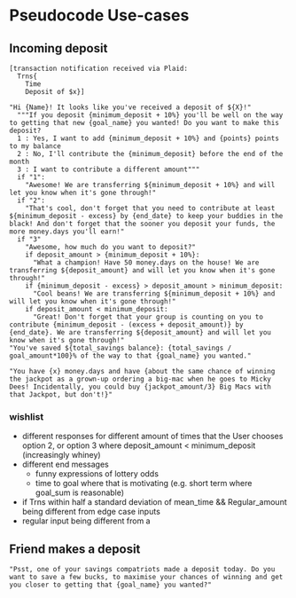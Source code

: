 # Pseudocode Use-cases

## Incoming deposit
```
[transaction notification received via Plaid:
  Trns{
    Time
    Deposit of $x}]

"Hi {Name}! It looks like you've received a deposit of ${X}!"
  """If you deposit {minimum_deposit + 10%} you'll be well on the way to getting that new {goal_name} you wanted! Do you want to make this deposit?
  1 : Yes, I want to add {minimum_deposit + 10%} and {points} points to my balance
  2 : No, I'll contribute the {minimum_deposit} before the end of the month
  3 : I want to contribute a different amount"""
  if "1":
    "Awesome! We are transferring ${minimum_deposit + 10%} and will let you know when it's gone through!"
  if "2":
    "That's cool, don't forget that you need to contribute at least ${minimum_deposit - excess} by {end_date} to keep your buddies in the black! And don't forget that the sooner you deposit your funds, the more money.days you'll earn!"
  if "3"
    "Awesome, how much do you want to deposit?"
    if deposit_amount > {minimum_deposit + 10%}:
      "What a champion! Have 50 money.days on the house! We are transferring ${deposit_amount} and will let you know when it's gone through!"
    if {minimum_deposit - excess} > deposit_amount > minimum_deposit:
      "Cool beans! We are transferring ${minimum_deposit + 10%} and will let you know when it's gone through!"
    if deposit_amount < minimum_deposit:
      "Great! Don't forget that your group is counting on you to contribute {minimum_deposit - (excess + deposit_amount)} by {end_date}. We are transferring ${deposit_amount} and will let you know when it's gone through!"
"You've saved ${total_savings balance}: {total_savings / goal_amount*100}% of the way to that {goal_name} you wanted."

"You have {x} money.days and have {about the same chance of winning the jackpot as a grown-up ordering a big-mac when he goes to Micky Dees! Incidentally, you could buy {jackpot_amount/3} Big Macs with that Jackpot, but don't!}"
```

### wishlist
- different responses for different amount of times that the User chooses option 2, or option 3 where deposit_amount < minimum_deposit (increasingly whiney)
- different end messages
  - funny expressions of lottery odds
  - time to goal where that is motivating (e.g. short term where goal_sum is reasonable)
- if Trns within half a standard deviation of mean_time && Regular_amount being different from edge case inputs
- regular input being different from a

## Friend makes a deposit

```
"Psst, one of your savings compatriots made a deposit today. Do you want to save a few bucks, to maximise your chances of winning and get you closer to getting that {goal_name} you wanted?"

```


